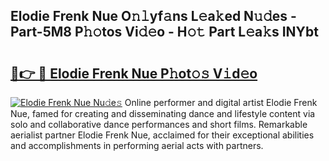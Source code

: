 ## Elodie Frenk Nue O𝚗𝚕yf𝚊ns L𝚎a𝚔ed N𝚞𝚍es - Part-5M8 P𝚑𝚘tos Vi𝚍𝚎o - H𝚘𝚝 Part L𝚎a𝚔s INYbt

# <h2><a href="http://kf5wsm.oniu.top/?m=Elodie+Frenk+Nue">🔗👉 🔴 Elodie Frenk Nue P𝚑ot𝚘𝚜 V𝚒d𝚎o</a></h2>

[![Elodie Frenk Nue Nu𝚍e𝚜](https://i.imgur.com/0qMVB7G.gif)](http://kf5wsm.oniu.top/?m=Elodie+Frenk+Nue)
Online performer and digital artist Elodie Frenk Nue, famed for creating and disseminating dance and lifestyle content via solo and collaborative dance performances and short films. Remarkable aerialist partner Elodie Frenk Nue, acclaimed for their exceptional abilities and accomplishments in performing aerial acts with partners.  
